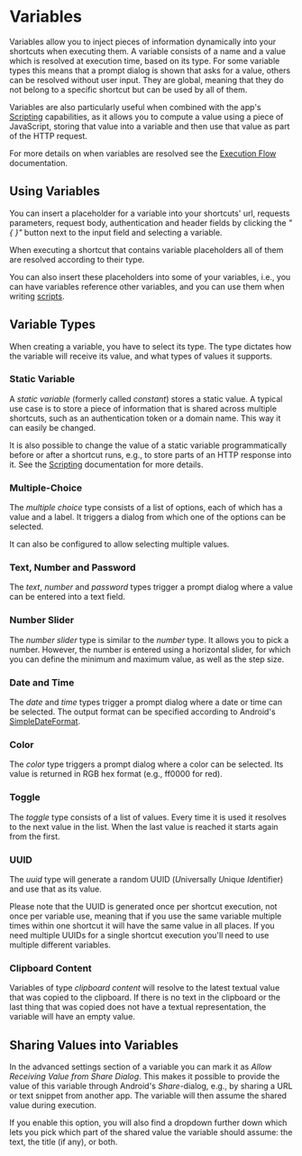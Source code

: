 # Variables

Variables allow you to inject pieces of information dynamically into your shortcuts when executing them. A variable consists of a name and a value which is resolved at execution time, based on its type. For some variable types this means that a prompt dialog is shown that asks for a value, others can be resolved without user input. They are global, meaning that they do not belong to a specific shortcut but can be used by all of them.

Variables are also particularly useful when combined with the app's [Scripting](scripting.md) capabilities, as it allows you to compute a value using a piece of JavaScript, storing that value into a variable and then use that value as part of the HTTP request.

For more details on when variables are resolved see the [Execution Flow](execution-flow.md) documentation.

## Using Variables

You can insert a placeholder for a variable into your shortcuts' url, requests parameters, request body, authentication and header fields by clicking the *"{ }"* button next to the input field and selecting a variable.

When executing a shortcut that contains variable placeholders all of them are resolved according to their type.

You can also insert these placeholders into some of your variables, i.e., you can have variables reference other variables, and you can use them when writing [scripts](scripting.md#variables).

## Variable Types

When creating a variable, you have to select its type. The type dictates how the variable will receive its value, and what types of values it supports.

<a name="constant"></a>
### Static Variable

A *static variable* (formerly called *constant*) stores a static value. A typical use case is to store a piece of information that is shared across multiple shortcuts, such as an authentication token or a domain name. This way it can easily be changed.

It is also possible to change the value of a static variable programmatically before or after a shortcut runs, e.g., to store parts of an HTTP response into it. See the [Scripting](scripting.md#variables) documentation for more details.

<a name="multiple-choice"></a>
### Multiple-Choice

The *multiple choice* type consists of a list of options, each of which has a value and a label. It triggers a dialog from which one of the options can be selected.

It can also be configured to allow selecting multiple values.

<a name="text-number-password"></a>
### Text, Number and Password

The *text*, *number* and *password* types trigger a prompt dialog where a value can be entered into a text field.

<a name="number-slider"></a>
### Number Slider

The *number slider* type is similar to the *number* type. It allows you to pick a number. However, the number is entered using a horizontal slider, for which you can define the minimum and maximum value, as well as the step size.

<a name="date-time"></a>
### Date and Time

The *date* and *time* types trigger a prompt dialog where a date or time can be selected. The output format can be specified according to Android's [SimpleDateFormat](https://developer.android.com/reference/java/text/SimpleDateFormat.html).

<a name="color"></a>
### Color

The *color* type triggers a prompt dialog where a color can be selected. Its value is returned in RGB hex format (e.g., ff0000 for red).

<a name="toggle"></a>
### Toggle

The *toggle* type consists of a list of values. Every time it is used it resolves to the next value in the list. When the last value is reached it starts again from the first.

<a name="uuid"></a>
### UUID

The *uuid* type will generate a random UUID (*U*niversally *U*nique *Id*entifier) and use that as its value.

Please note that the UUID is generated once per shortcut execution, not once per variable use, meaning that if you use the same variable multiple times within one shortcut it will have the same value in all places. If you need multiple UUIDs for a single shortcut execution you'll need to use multiple different variables.

<a name="clipboard-content"></a>
### Clipboard Content

Variables of type *clipboard content* will resolve to the latest textual value that was copied to the clipboard. If there is no text in the clipboard or the last thing that was copied does not have a textual representation, the variable will have an empty value.

## Sharing Values into Variables
In the advanced settings section of a variable you can mark it as *Allow Receiving Value from Share Dialog*. This makes it possible to provide the value of this variable through Android's *Share*-dialog, e.g., by sharing a URL or text snippet from another app. The variable will then assume the shared value during execution.

If you enable this option, you will also find a dropdown further down which lets you pick which part of the shared value the variable should assume: the text, the title (if any), or both.
